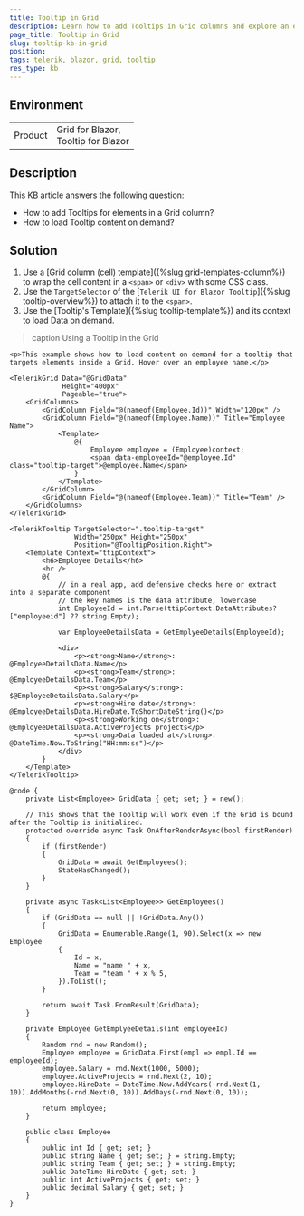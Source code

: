 ```yaml
---
title: Tooltip in Grid
description: Learn how to add Tooltips in Grid columns and explore an example that additionally shows how to load content on demand.
page_title: Tooltip in Grid
slug: tooltip-kb-in-grid
position: 
tags: telerik, blazor, grid, tooltip
res_type: kb
---
```


## Environment

<table>
    <tbody>
        <tr>
            <td>Product</td>
            <td>
                Grid for Blazor, <br />
                Tooltip for Blazor
            </td>
        </tr>
    </tbody>
</table>


## Description

This KB article answers the following question:
 - How to add Tooltips for elements in a Grid column? 
 - How to load Tooltip content on demand?


## Solution

1. Use a [Grid column (cell) template]({%slug grid-templates-column%}) to wrap the cell content in a `<span>` or `<div>` with some CSS class.
1. Use the `TargetSelector` of the [`Telerik UI for Blazor Tooltip`]({%slug tooltip-overview%}) to attach it to the `<span>`.
1. Use the [Tooltip's Template]({%slug tooltip-template%}) and its context to load Data on demand.

>caption Using a Tooltip in the Grid

````CSHTML
<p>This example shows how to load content on demand for a tooltip that targets elements inside a Grid. Hover over an employee name.</p>

<TelerikGrid Data="@GridData"
             Height="400px"
             Pageable="true">
    <GridColumns>
        <GridColumn Field="@(nameof(Employee.Id))" Width="120px" />
        <GridColumn Field="@(nameof(Employee.Name))" Title="Employee Name">
            <Template>
                @{
                    Employee employee = (Employee)context;
                    <span data-employeeId="@employee.Id" class="tooltip-target">@employee.Name</span>
                }
            </Template>
        </GridColumn>
        <GridColumn Field="@(nameof(Employee.Team))" Title="Team" />
    </GridColumns>
</TelerikGrid>

<TelerikTooltip TargetSelector=".tooltip-target"
                Width="250px" Height="250px"
                Position="@TooltipPosition.Right">
    <Template Context="ttipContext">
        <h6>Employee Details</h6>
        <hr />
        @{
            // in a real app, add defensive checks here or extract into a separate component
            // the key names is the data attribute, lowercase
            int EmployeeId = int.Parse(ttipContext.DataAttributes?["employeeid"] ?? string.Empty);

            var EmployeeDetailsData = GetEmplyeeDetails(EmployeeId);

            <div>
                <p><strong>Name</strong>: @EmployeeDetailsData.Name</p>
                <p><strong>Team</strong>: @EmployeeDetailsData.Team</p>
                <p><strong>Salary</strong>: $@EmployeeDetailsData.Salary</p>
                <p><strong>Hire date</strong>: @EmployeeDetailsData.HireDate.ToShortDateString()</p>
                <p><strong>Working on</strong>: @EmployeeDetailsData.ActiveProjects projects</p>
                <p><strong>Data loaded at</strong>: @DateTime.Now.ToString("HH:mm:ss")</p>
            </div>
        }
    </Template>
</TelerikTooltip>

@code {
    private List<Employee> GridData { get; set; } = new();

    // This shows that the Tooltip will work even if the Grid is bound after the Tooltip is initialized.
    protected override async Task OnAfterRenderAsync(bool firstRender)
    {
        if (firstRender)
        {
            GridData = await GetEmployees();
            StateHasChanged();
        }
    }

    private async Task<List<Employee>> GetEmployees()
    {
        if (GridData == null || !GridData.Any())
        {
            GridData = Enumerable.Range(1, 90).Select(x => new Employee
            {
                Id = x,
                Name = "name " + x,
                Team = "team " + x % 5,
            }).ToList();
        }

        return await Task.FromResult(GridData);
    }

    private Employee GetEmplyeeDetails(int employeeId)
    {
        Random rnd = new Random();
        Employee employee = GridData.First(empl => empl.Id == employeeId);
        employee.Salary = rnd.Next(1000, 5000);
        employee.ActiveProjects = rnd.Next(2, 10);
        employee.HireDate = DateTime.Now.AddYears(-rnd.Next(1, 10)).AddMonths(-rnd.Next(0, 10)).AddDays(-rnd.Next(0, 10));

        return employee;
    }

    public class Employee
    {
        public int Id { get; set; }
        public string Name { get; set; } = string.Empty;
        public string Team { get; set; } = string.Empty;
        public DateTime HireDate { get; set; }
        public int ActiveProjects { get; set; }
        public decimal Salary { get; set; }
    }
}
````

